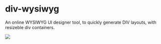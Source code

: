 # div-wysiwyg
An online WYSIWYG UI designer tool, to quickly generate DIV layouts, with resizeble div containers.

<img src="https://github.com/flaneurette/div-wysiwyg/blob/main/wysiwyg.png" />
